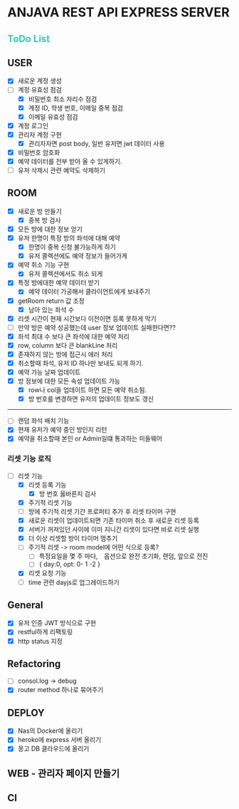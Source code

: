# ANJAVA REST API EXPRESS SERVER

<h2 style="color:#39c5bb">ToDo List</h2>

## USER

- [x] 새로운 계정 생성
- [ ] 계정 유효성 점검
  - [x] 비밀번호 최소 자리수 점검
  - [x] 계정 ID, 학생 번호, 이메일 중복 점검
  - [x] 이메일 유효성 점검
- [x] 계정 로그인
- [x] 관리자 계정 구현
  - [x] 관리자자면 post body, 일반 유저면 jwt 데이터 사용
- [x] 비밀번호 암호화
- [x] 예약 데이터를 전부 받아 올 수 있게하기.
- [ ] 유저 삭제시 관련 예약도 삭제하기

## ROOM

- [x] 새로운 방 만들기
  - [x] 중복 방 검사
- [x] 모든 방에 대한 정보 얻기
- [x] 유저 한명이 특정 방의 좌석에 대해 예약
  - [x] 한명이 중복 신청 불가능하게 하기
  - [x] 유저 콜렉션에도 예약 정보가 들어가게
- [x] 예약 취소 기능 구현
  - [x] 유저 콜렉션에서도 취소 되게
- [x] 특정 방에대한 예약 데이터 받기
  - [x] 예약 데이터 가공해서 클라이언트에게 보내주기
- [x] getRoom return 값 조정
  - [x] 남아 있는 좌석 수
- [x] 리셋 시간이 현재 시간보다 이전이면 등록 못하게 막기
- [ ] 만약 방은 예약 성공했는데 user 정보 업데이트 실패한다면??
- [x] 좌석 최대 수 보다 큰 좌석에 대한 예약 처리
- [x] row, column 보다 큰 blankLine 처리
- [x] 존재하지 않는 방에 접근시 에러 처리
- [x] 취소할때 좌석, 유저 ID 하나만 보내도 되게 하기.
- [x] 예약 가능 날짜 업데이트
- [x] 방 정보에 대한 모든 속성 업데이트 가능
  - [x] row나 col을 업데이트 하면 모든 예약 취소됨.
  - [x] 방 번호를 변경하면 유저의 업데이트 정보도 갱신

---

- [ ] 랜덤 좌석 배치 기능
- [x] 현재 유저가 예약 중인 방인지 리턴
- [x] 예약을 취소할때 본인 or Admin일떄 통과하는 미들웨어

### 리셋 기능 로직

- [ ] 리셋 기능
  - [x] 리셋 등록 기능
    - [x] 방 번호 옳바른지 검사
  - [x] 주기적 리셋 기능
  - [ ] 방에 주기적 리셋 기간 프로퍼티 추가 후 리셋 타이머 구현
  - [x] 새로운 리셋이 업데이트되면 기존 타이머 취소 후 새로운 리셋 등록
  - [x] 서버가 꺼져있던 사이에 이미 지니간 리셋이 있다면 바로 리셋 실행
  - [x] 더 이상 리셋할 방이 타이머 멈추기
  - [ ] 주기적 리셋 -> room model에 어떤 식으로 등록?
    - [ ] 특정요일을 몇 주 마다,　옵션으로 완전 초기화, 랜덤, 앞으로 전진
    - [ ] { day:0, opt: 0- 1 -2 }
  - [x] 리셋 요청 기능
  - [ ] time 관련 dayjs로 업그레이드하기

## General

- [x] 유저 인증 JWT 방식으로 구현
- [x] restful하게 리팩토링
- [x] http status 지정

## Refactoring

- [ ] consol.log -> debug
- [x] router method 하나로 묶어주기

## DEPLOY

- [x] Nas의 Docker에 올리기
- [x] heroko에 express 서버 올리기
- [x] 몽고 DB 클라우드에 올리기

## WEB - 관리자 페이지 만들기

## CI
